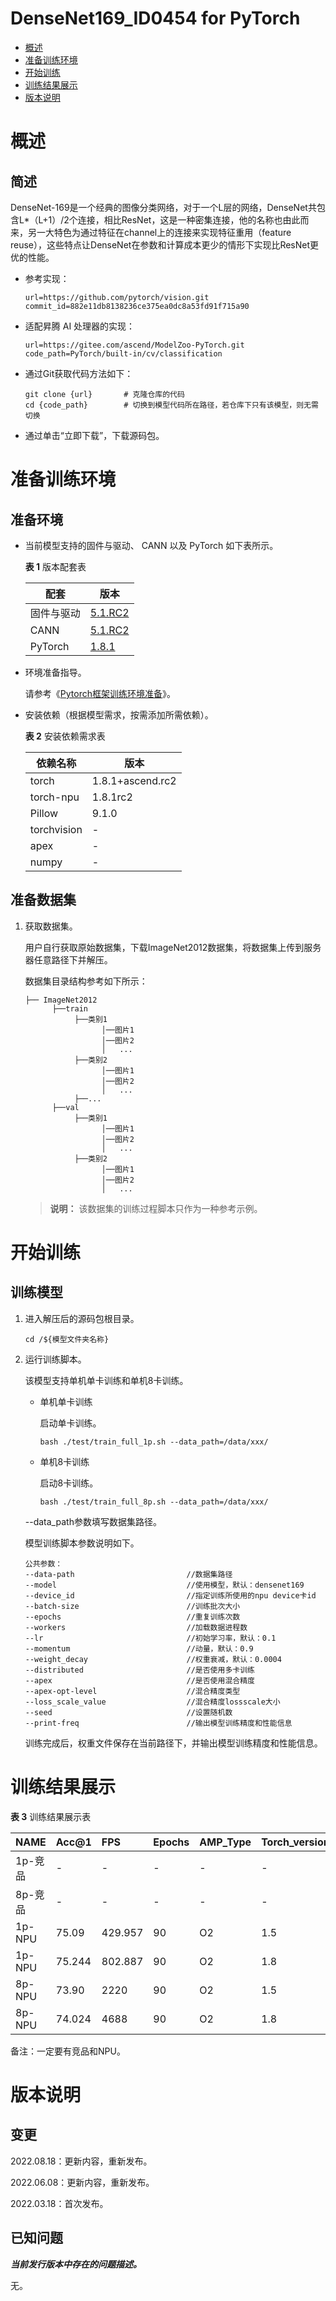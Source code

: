 # DenseNet169_ID0454 for PyTorch

-   [概述](概述.md)
-   [准备训练环境](准备训练环境.md)
-   [开始训练](开始训练.md)
-   [训练结果展示](训练结果展示.md)
-   [版本说明](版本说明.md)



# 概述

## 简述

DenseNet-169是一个经典的图像分类网络，对于一个L层的网络，DenseNet共包含L*（L+1）/2个连接，相比ResNet，这是一种密集连接，他的名称也由此而来，另一大特色为通过特征在channel上的连接来实现特征重用（feature reuse），这些特点让DenseNet在参数和计算成本更少的情形下实现比ResNet更优的性能。

- 参考实现：

  ```
  url=https://github.com/pytorch/vision.git
  commit_id=882e11db8138236ce375ea0dc8a53fd91f715a90
  ```

- 适配昇腾 AI 处理器的实现：

  ```
  url=https://gitee.com/ascend/ModelZoo-PyTorch.git
  code_path=PyTorch/built-in/cv/classification
  ```

- 通过Git获取代码方法如下：

  ```
  git clone {url}       # 克隆仓库的代码
  cd {code_path}        # 切换到模型代码所在路径，若仓库下只有该模型，则无需切换
  ```

- 通过单击“立即下载”，下载源码包。

# 准备训练环境

## 准备环境

- 当前模型支持的固件与驱动、 CANN 以及 PyTorch 如下表所示。

  **表 1**  版本配套表

  | 配套       | 版本                                                         |
  | ---------- | ------------------------------------------------------------ |
  | 固件与驱动  | [5.1.RC2](https://www.hiascend.com/hardware/firmware-drivers?tag=commercial)  |
  | CANN       | [5.1.RC2](https://www.hiascend.com/software/cann/commercial?version=5.1.RC2) |
  | PyTorch    | [1.8.1](https://gitee.com/ascend/pytorch/tree/master/)      |

- 环境准备指导。

  请参考《[Pytorch框架训练环境准备](https://www.hiascend.com/document/detail/zh/ModelZoo/pytorchframework/ptes)》。

- 安装依赖（根据模型需求，按需添加所需依赖）。

  **表 2**  安装依赖需求表

  | 依赖名称    | 版本             |
  | ----------- | ---------------- |
  | torch       | 1.8.1+ascend.rc2 |
  | torch-npu   | 1.8.1rc2         |
  | Pillow      | 9.1.0            |
  | torchvision | -                |
  | apex        | -                |
  | numpy       | -                |


## 准备数据集

1. 获取数据集。

   用户自行获取原始数据集，下载ImageNet2012数据集，将数据集上传到服务器任意路径下并解压。

   数据集目录结构参考如下所示：

   ```
   ├── ImageNet2012
         ├──train
              ├──类别1
                    │──图片1
                    │──图片2
                    │   ...       
              ├──类别2
                    │──图片1
                    │──图片2
                    │   ...   
              ├──...                     
         ├──val  
              ├──类别1
                    │──图片1
                    │──图片2
                    │   ...       
              ├──类别2
                    │──图片1
                    │──图片2
                    │   ...              
   ```

   > **说明：** 
   > 该数据集的训练过程脚本只作为一种参考示例。

# 开始训练

## 训练模型

1. 进入解压后的源码包根目录。

   ```
   cd /${模型文件夹名称} 
   ```

2. 运行训练脚本。

   该模型支持单机单卡训练和单机8卡训练。

   - 单机单卡训练

     启动单卡训练。

     ```
     bash ./test/train_full_1p.sh --data_path=/data/xxx/    
     ```

   - 单机8卡训练

     启动8卡训练。

     ```
     bash ./test/train_full_8p.sh --data_path=/data/xxx/   
     ```

   --data\_path参数填写数据集路径。

   模型训练脚本参数说明如下。

   ```
   公共参数：
   --data-path                         //数据集路径
   --model                             //使用模型，默认：densenet169
   --device_id                         //指定训练所使用的npu device卡id
   --batch-size                        //训练批次大小
   --epochs                            //重复训练次数
   --workers                           //加载数据进程数
   --lr                                //初始学习率，默认：0.1
   --momentum                          //动量，默认：0.9
   --weight_decay                      //权重衰减，默认：0.0004
   --distributed                       //是否使用多卡训练
   --apex                              //是否使用混合精度
   --apex-opt-level                    //混合精度类型
   --loss_scale_value                  //混合精度lossscale大小
   --seed                              //设置随机数
   --print-freq                        //输出模型训练精度和性能信息
   ```

   训练完成后，权重文件保存在当前路径下，并输出模型训练精度和性能信息。

# 训练结果展示

**表 3**  训练结果展示表

| NAME    | Acc@1  | FPS     | Epochs | AMP_Type | Torch_version |
| ------- | ------ | :------ | ------ | :------- | :------------ |
| 1p-竞品 | -      | -       | -      | -        | -             |
| 8p-竞品 | -      | -       | -      | -        | -             |
| 1p-NPU  | 75.09  | 429.957 | 90     | O2       | 1.5           |
| 1p-NPU  | 75.244 | 802.887 | 90     | O2       | 1.8           |
| 8p-NPU  | 73.90  | 2220    | 90     | O2       | 1.5           |
| 8p-NPU  | 74.024 | 4688    | 90     | O2       | 1.8           |

备注：一定要有竞品和NPU。

# 版本说明

## 变更

2022.08.18：更新内容，重新发布。

2022.06.08：更新内容，重新发布。

2022.03.18：首次发布。

## 已知问题

**_当前发行版本中存在的问题描述。_**

无。
